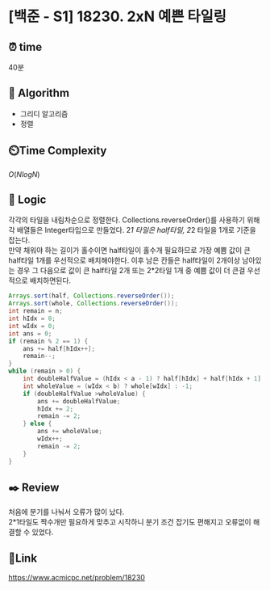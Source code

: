 # [백준 - S1] 18230. 2xN 예쁜 타일링

## ⏰ **time**

40분

## :pushpin: **Algorithm**
- 그리디 알고리즘
- 정렬

## ⏲️**Time Complexity**

$O(NlogN)$

## :round_pushpin: **Logic**
각각의 타일을 내림차순으로 정렬한다. Collections.reverseOrder()를 사용하기 위해 각 배열들은 Integer타입으로 만들었다.
2*1 타일은 half타일, 2*2 타일을 1개로 기준을 잡는다.  
만약 채워야 하는 길이가 홀수이면 half타일이 홀수개 필요하므로 가장 예쁨 값이 큰 half타일 1개를 우선적으로 배치해야한다. 이후 남은 칸들은 half타일이 2개이상 남아있는 경우 그 다음으로 값이 큰 half타일 2개 또는 2*2타일 1개 중 예쁨 값이 더 큰걸 우선적으로 배치하면된다.
```java
Arrays.sort(half, Collections.reverseOrder());
Arrays.sort(whole, Collections.reverseOrder());
int remain = n;
int hIdx = 0;
int wIdx = 0;
int ans = 0;
if (remain % 2 == 1) {
    ans += half[hIdx++];
    remain--;
}
while (remain > 0) {
    int doubleHalfValue = (hIdx < a - 1) ? half[hIdx] + half[hIdx + 1] : -1;
    int wholeValue = (wIdx < b) ? whole[wIdx] : -1;
    if (doubleHalfValue >wholeValue) {
        ans += doubleHalfValue;
        hIdx += 2;
        remain -= 2;
    } else {
        ans += wholeValue;
        wIdx++;
        remain -= 2;
    }
}
```

## :black_nib: **Review**  
처음에 분기를 나눠서 오류가 많이 났다.  
2*1타일도 짝수개만 필요하게 맞추고 시작하니 분기 조건 잡기도 편해지고 오류없이 해결할 수 있었다.
## 📡**Link**
https://www.acmicpc.net/problem/18230